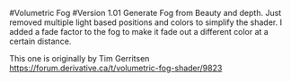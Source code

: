 #Volumetric Fog
#Version 1.01
Generate Fog from Beauty and depth.
Just removed multiple light based positions and colors to simplify the shader.
I added a fade factor to the fog to make it fade out a different color at a certain distance.

This one is originally by Tim Gerritsen
https://forum.derivative.ca/t/volumetric-fog-shader/9823